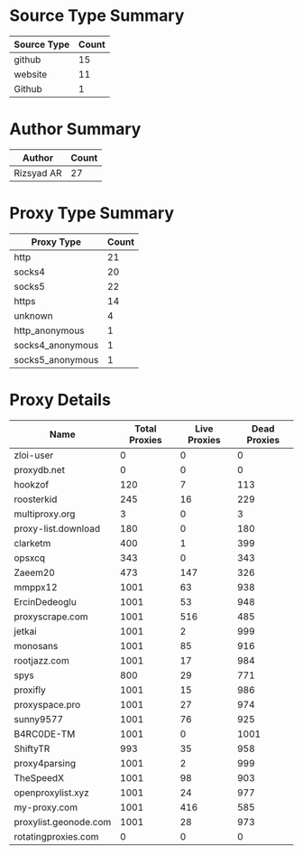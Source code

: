 # Source Type Summary

| Source Type | Count |
|-------------|-------|
| github | 15 |
| website | 11 |
| Github | 1 |


# Author Summary

| Author | Count |
|--------|-------|
| Rizsyad AR | 27 |


# Proxy Type Summary

| Proxy Type | Count |
|------------|-------|
| http | 21 |
| socks4 | 20 |
| socks5 | 22 |
| https | 14 |
| unknown | 4 |
| http_anonymous | 1 |
| socks4_anonymous | 1 |
| socks5_anonymous | 1 |


# Proxy Details

| Name | Total Proxies | Live Proxies | Dead Proxies |
|------|---------------|--------------|---------------|
| zloi-user | 0 | 0 | 0 |
| proxydb.net | 0 | 0 | 0 |
| hookzof | 120 | 7 | 113 |
| roosterkid | 245 | 16 | 229 |
| multiproxy.org | 3 | 0 | 3 |
| proxy-list.download | 180 | 0 | 180 |
| clarketm | 400 | 1 | 399 |
| opsxcq | 343 | 0 | 343 |
| Zaeem20 | 473 | 147 | 326 |
| mmppx12 | 1001 | 63 | 938 |
| ErcinDedeoglu | 1001 | 53 | 948 |
| proxyscrape.com | 1001 | 516 | 485 |
| jetkai | 1001 | 2 | 999 |
| monosans | 1001 | 85 | 916 |
| rootjazz.com | 1001 | 17 | 984 |
| spys | 800 | 29 | 771 |
| proxifly | 1001 | 15 | 986 |
| proxyspace.pro | 1001 | 27 | 974 |
| sunny9577 | 1001 | 76 | 925 |
| B4RC0DE-TM | 1001 | 0 | 1001 |
| ShiftyTR | 993 | 35 | 958 |
| proxy4parsing | 1001 | 2 | 999 |
| TheSpeedX | 1001 | 98 | 903 |
| openproxylist.xyz | 1001 | 24 | 977 |
| my-proxy.com | 1001 | 416 | 585 |
| proxylist.geonode.com | 1001 | 28 | 973 |
| rotatingproxies.com | 0 | 0 | 0 |
